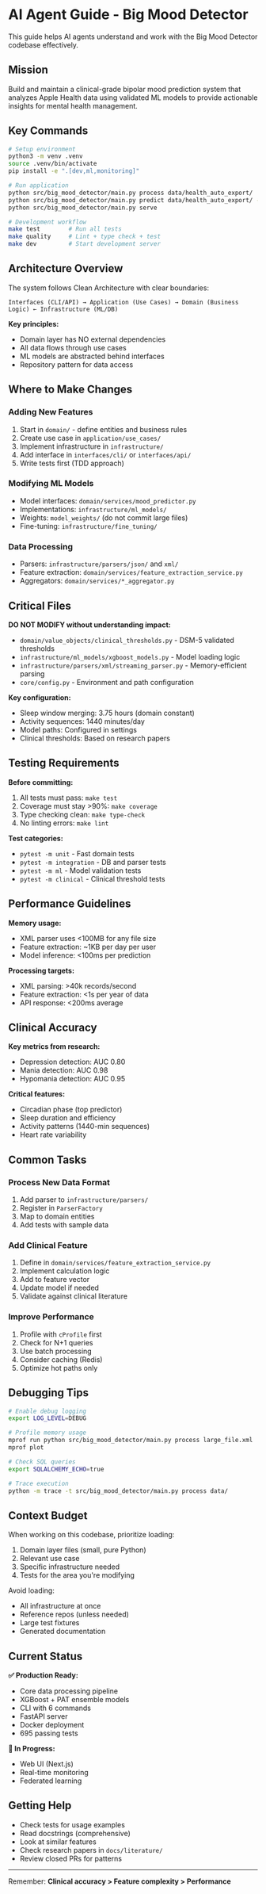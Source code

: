 # AI Agent Guide - Big Mood Detector

This guide helps AI agents understand and work with the Big Mood Detector codebase effectively.

## Mission

Build and maintain a clinical-grade bipolar mood prediction system that analyzes Apple Health data using validated ML models to provide actionable insights for mental health management.

## Key Commands

```bash
# Setup environment
python3 -m venv .venv
source .venv/bin/activate
pip install -e ".[dev,ml,monitoring]"

# Run application
python src/big_mood_detector/main.py process data/health_auto_export/
python src/big_mood_detector/main.py predict data/health_auto_export/ --report
python src/big_mood_detector/main.py serve

# Development workflow
make test        # Run all tests
make quality     # Lint + type check + test
make dev         # Start development server
```

## Architecture Overview

The system follows Clean Architecture with clear boundaries:

```
Interfaces (CLI/API) → Application (Use Cases) → Domain (Business Logic) ← Infrastructure (ML/DB)
```

**Key principles:**
- Domain layer has NO external dependencies
- All data flows through use cases
- ML models are abstracted behind interfaces
- Repository pattern for data access

## Where to Make Changes

### Adding New Features
1. Start in `domain/` - define entities and business rules
2. Create use case in `application/use_cases/`
3. Implement infrastructure in `infrastructure/`
4. Add interface in `interfaces/cli/` or `interfaces/api/`
5. Write tests first (TDD approach)

### Modifying ML Models
- Model interfaces: `domain/services/mood_predictor.py`
- Implementations: `infrastructure/ml_models/`
- Weights: `model_weights/` (do not commit large files)
- Fine-tuning: `infrastructure/fine_tuning/`

### Data Processing
- Parsers: `infrastructure/parsers/json/` and `xml/`
- Feature extraction: `domain/services/feature_extraction_service.py`
- Aggregators: `domain/services/*_aggregator.py`

## Critical Files

**DO NOT MODIFY without understanding impact:**
- `domain/value_objects/clinical_thresholds.py` - DSM-5 validated thresholds
- `infrastructure/ml_models/xgboost_models.py` - Model loading logic
- `infrastructure/parsers/xml/streaming_parser.py` - Memory-efficient parsing
- `core/config.py` - Environment and path configuration

**Key configuration:**
- Sleep window merging: 3.75 hours (domain constant)
- Activity sequences: 1440 minutes/day
- Model paths: Configured in settings
- Clinical thresholds: Based on research papers

## Testing Requirements

**Before committing:**
1. All tests must pass: `make test`
2. Coverage must stay >90%: `make coverage`
3. Type checking clean: `make type-check`
4. No linting errors: `make lint`

**Test categories:**
- `pytest -m unit` - Fast domain tests
- `pytest -m integration` - DB and parser tests
- `pytest -m ml` - Model validation tests
- `pytest -m clinical` - Clinical threshold tests

## Performance Guidelines

**Memory usage:**
- XML parser uses <100MB for any file size
- Feature extraction: ~1KB per day per user
- Model inference: <100ms per prediction

**Processing targets:**
- XML parsing: >40k records/second
- Feature extraction: <1s per year of data
- API response: <200ms average

## Clinical Accuracy

**Key metrics from research:**
- Depression detection: AUC 0.80
- Mania detection: AUC 0.98
- Hypomania detection: AUC 0.95

**Critical features:**
- Circadian phase (top predictor)
- Sleep duration and efficiency
- Activity patterns (1440-min sequences)
- Heart rate variability

## Common Tasks

### Process New Data Format
1. Add parser to `infrastructure/parsers/`
2. Register in `ParserFactory`
3. Map to domain entities
4. Add tests with sample data

### Add Clinical Feature
1. Define in `domain/services/feature_extraction_service.py`
2. Implement calculation logic
3. Add to feature vector
4. Update model if needed
5. Validate against clinical literature

### Improve Performance
1. Profile with `cProfile` first
2. Check for N+1 queries
3. Use batch processing
4. Consider caching (Redis)
5. Optimize hot paths only

## Debugging Tips

```bash
# Enable debug logging
export LOG_LEVEL=DEBUG

# Profile memory usage
mprof run python src/big_mood_detector/main.py process large_file.xml
mprof plot

# Check SQL queries
export SQLALCHEMY_ECHO=true

# Trace execution
python -m trace -t src/big_mood_detector/main.py process data/
```

## Context Budget

When working on this codebase, prioritize loading:
1. Domain layer files (small, pure Python)
2. Relevant use case
3. Specific infrastructure needed
4. Tests for the area you're modifying

Avoid loading:
- All infrastructure at once
- Reference repos (unless needed)
- Large test fixtures
- Generated documentation

## Current Status

**✅ Production Ready:**
- Core data processing pipeline
- XGBoost + PAT ensemble models
- CLI with 6 commands
- FastAPI server
- Docker deployment
- 695 passing tests

**🚧 In Progress:**
- Web UI (Next.js)
- Real-time monitoring
- Federated learning

## Getting Help

- Check tests for usage examples
- Read docstrings (comprehensive)
- Look at similar features
- Check research papers in `docs/literature/`
- Review closed PRs for patterns

---

Remember: **Clinical accuracy > Feature complexity > Performance**
